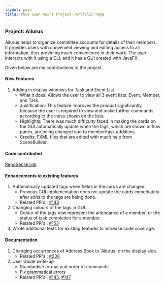 ```yaml
---
layout: page
title: Phua Guan Wei's Project Portfolio Page
---
```


### Project: Ailurus

Ailurus helps to organize committee accounts for details of their members. It provides users with convenient viewing 
and editing access to all information, thus providing much convenience in their work. The user interacts with it using a CLI, and it has a GUI created with JavaFX.

Given below are my contributions to the project.

#### New Features
1. Adding in display windows for Task and Event List.
   * What it does: Allows the user to view all 3 event lists: Event, Member, and Task.
   * Justification: This feature improves the product significantly because the user is required to view and make further commands according to the index shown on the lists.
   * Highlights: There was much difficulty faced in making the cards on the GUI automatically update when the tags, which are shown in flow panes, are being changed due to member/task additions. 
   * Credits: FXML files that are edited with much help from SceneBuilder.

#### Code contributed 
[RepoSense link](https://nus-cs2103-ay2122s1.github.io/tp-dashboard/?search=gwphua)

#### Enhancements to existing features
1. Automatically updated tags when fields in the cards are changed.
    * Previous GUI implementation does not update the cards immediately after edits to the tags are being done.
    * Related PR's : [\#143](https://github.com/AY2122S1-CS2103T-T15-2/tp/pull/143)
2. Changing colours of the tags in GUI.
    * Colour of the tags now represent the attendance of a member, or the status of task completion for a member.
    * Related PR's : [\#153](https://github.com/AY2122S1-CS2103T-T15-2/tp/pull/153)
3. Wrote additional tests for existing features to increase code coverage.

#### Documentation
1. Changing occurrences of Address Book to 'Ailurus' on the display side.
    * Related PR's : [\#238](https://github.com/AY2122S1-CS2103T-T15-2/tp/pull/238)
2. User Guide write-up
    * Standardise format and order of commands
    * Fix grammatical errors
    * Related PR's : [\#145](https://github.com/AY2122S1-CS2103T-T15-2/tp/pull/145), [\#147](https://github.com/AY2122S1-CS2103T-T15-2/tp/pull/147)

